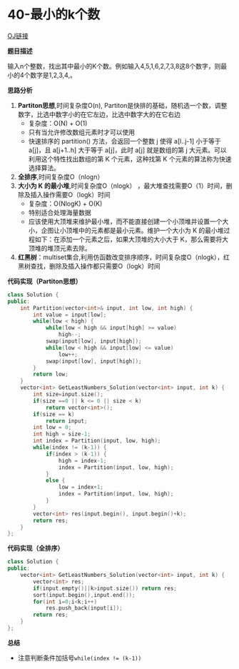 # 40-最小的k个数

[OJ链接](https://www.nowcoder.com/practice/6a296eb82cf844ca8539b57c23e6e9bf?tpId=13&tqId=11182&tPage=2&rp=1&ru=%2Fta%2Fcoding-interviews&qru=%2Fta%2Fcoding-interviews%2Fquestion-ranking)

**题目描述**

输入n个整数，找出其中最小的K个数。例如输入4,5,1,6,2,7,3,8这8个数字，则最小的4个数字是1,2,3,4,。

**思路分析**

1. **Partiton思想**,时间复杂度O(n), Partiton是快排的基础，随机选一个数，调整数字，比选中数字小的在它左边，比选中数字大的在它右边
    * 复杂度：O(N) + O(1)
    * 只有当允许修改数组元素时才可以使用
    * 快速排序的 partition() 方法，会返回一个整数 j 使得 a[l..j-1] 小于等于 a[j]，且 a[j+1..h] 大于等于 a[j]，此时 a[j] 就是数组的第 j 大元素。可以利用这个特性找出数组的第 K 个元素，这种找第 K 个元素的算法称为快速选择算法。
2. **全排序**,时间复杂度O（nlogn）
3. **大小为 K 的最小堆**,时间复杂度O（nlogk） ，最大堆查找需要O（1）时间，删除及插入操作需要O（logk）时间
    * 复杂度：O(NlogK) + O(K)
    * 特别适合处理海量数据
    * 应该使用大顶堆来维护最小堆，而不能直接创建一个小顶堆并设置一个大小，企图让小顶堆中的元素都是最小元素。维护一个大小为 K 的最小堆过程如下：在添加一个元素之后，如果大顶堆的大小大于 K，那么需要将大顶堆的堆顶元素去除。
4. **红黑树**：multiset集合,利用仿函数改变排序顺序，时间复杂度O（nlogk），红黑树查找，删除及插入操作都只需要O（logk）时间

**代码实现（Partiton思想）**

```c++
class Solution {
public:
    int Partition(vector<int>& input, int low, int high) {
        int value = input[low];
        while(low < high) {
            while(low < high && input[high] >= value)
                high--;
            swap(input[low], input[high]);
            while(low < high && input[low] <= value)
                low++;
            swap(input[low], input[high]);
        }
        return low;
    }
    vector<int> GetLeastNumbers_Solution(vector<int> input, int k) {
        int size=input.size();
        if(size ==0 || k <= 0 || size < k)
            return vector<int>();
        if(size == k)
            return input;
        int low = 0;
        int high = size-1;
        int index = Partition(input, low, high);
        while(index != (k-1)) {
            if(index > (k-1)) {
                high = index-1;
                index = Partition(input, low, high);
            }
            else {
                low = index+1;
                index = Partition(input, low, high);
            }
        }
        vector<int> res(input.begin(), input.begin()+k);
        return res;
    }
};
```

**代码实现（全排序）**

```c++
class Solution {
public:
    vector<int> GetLeastNumbers_Solution(vector<int> input, int k) {
        vector<int> res;
        if(input.empty()||k>input.size()) return res;
        sort(input.begin(),input.end());       
        for(int i=0;i<k;i++)
            res.push_back(input[i]);
        return res;         
    }
};
```

**总结**

* 注意判断条件加括号`while(index != (k-1))`


